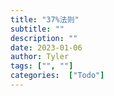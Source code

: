 ```yaml
---
title: "37%法则"
subtitle: ""
description: ""
date: 2023-01-06
author: Tyler
tags: ["", ""]
categories:  ["Todo"]
---
```

